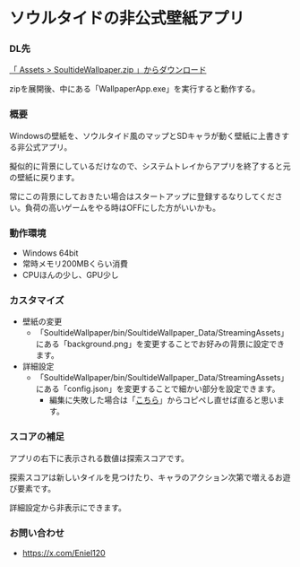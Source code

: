 # ソウルタイドの非公式壁紙アプリ

### DL先
[「 Assets >  SoultideWallpaper.zip 」からダウンロード](https://github.com/Eniwder/SoultideWallpaper/releases)

zipを展開後、中にある「WallpaperApp.exe」を実行すると動作する。

### 概要
Windowsの壁紙を、ソウルタイド風のマップとSDキャラが動く壁紙に上書きする非公式アプリ。

擬似的に背景にしているだけなので、システムトレイからアプリを終了すると元の壁紙に戻ります。

常にこの背景にしておきたい場合はスタートアップに登録するなりしてください。負荷の高いゲームをやる時はOFFにした方がいいかも。

### 動作環境
- Windows 64bit
- 常時メモリ200MBくらい消費
- CPUほんの少し、GPU少し

### カスタマイズ
- 壁紙の変更
  - 「SoultideWallpaper/bin/SoultideWallpaper_Data/StreamingAssets」にある「background.png」を変更することでお好みの背景に設定できます。
- 詳細設定
  - 「SoultideWallpaper/bin/SoultideWallpaper_Data/StreamingAssets」にある「config.json」を変更することで細かい部分を設定できます。
    - 編集に失敗した場合は「[こちら](https://github.com/Eniwder/SoultideWallpaper/blob/main/Assets/StreamingAssets/config.json)」からコピペし直せば直ると思います。

### スコアの補足
アプリの右下に表示される数値は探索スコアです。

探索スコアは新しいタイルを見つけたり、キャラのアクション次第で増えるお遊び要素です。

詳細設定から非表示にできます。

### お問い合わせ
- https://x.com/Eniel120